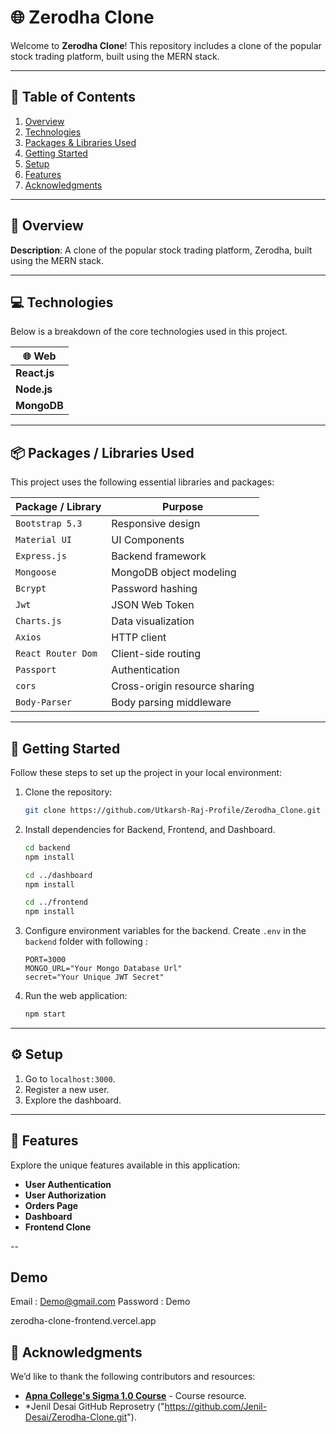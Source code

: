 # 🌐 Zerodha Clone

Welcome to **Zerodha Clone**! This repository includes a clone of the popular stock trading platform, built using the MERN stack.

---

## 📑 Table of Contents

1. [Overview](#-overview)
2. [Technologies](#-technologies)
3. [Packages & Libraries Used](#-packages--libraries-used)
4. [Getting Started](#-getting-started)
5. [Setup](#-setup)
6. [Features](#-features)
8. [Acknowledgments](#-acknowledgments)

---

## 🌟 Overview

**Description**: A clone of the popular stock trading platform, Zerodha, built using the MERN stack.

---

## 💻 Technologies

Below is a breakdown of the core technologies used in this project.

| 🌐 Web       |
| ------------ |
| **React.js** |
| **Node.js**  |
| **MongoDB**  |

---

## 📦 Packages / Libraries Used

This project uses the following essential libraries and packages:

| Package / Library  | Purpose                       |
| ------------------ | ----------------------------- |
| `Bootstrap 5.3`    | Responsive design             |
| `Material UI`      | UI Components                 |
| `Express.js`       | Backend framework             |
| `Mongoose`         | MongoDB object modeling       |
| `Bcrypt`           | Password hashing              |
| `Jwt`              | JSON Web Token                |
| `Charts.js`        | Data visualization            |
| `Axios`            | HTTP client                   |
| `React Router Dom` | Client-side routing           |
| `Passport`         | Authentication                |
| `cors`             | Cross-origin resource sharing |
| `Body-Parser`      | Body parsing middleware       |

---

## 🚀 Getting Started

Follow these steps to set up the project in your local environment:

1. Clone the repository:
   ```bash
   git clone https://github.com/Utkarsh-Raj-Profile/Zerodha_Clone.git
   ```
2. Install dependencies for Backend, Frontend, and Dashboard.

   ```bash
   cd backend
   npm install
   ```

   ```bash
   cd ../dashboard
   npm install
   ```

   ```bash
   cd ../frontend
   npm install
   ```

3. Configure environment variables for the backend. Create `.env` in the `backend` folder with following :
   ```env
   PORT=3000
   MONGO_URL="Your Mongo Database Url"
   secret="Your Unique JWT Secret"
   ```
4. Run the web application:
   ```bash
   npm start
   ```

---

## ⚙️ Setup

1. Go to `localhost:3000`.
2. Register a new user.
3. Explore the dashboard.

---

## 🎯 Features

Explore the unique features available in this application:

- **User Authentication**
- **User Authorization**
- **Orders Page**
- **Dashboard**
- **Frontend Clone**

--

## Demo 

Email : Demo@gmail.com
Password : Demo

zerodha-clone-frontend.vercel.app
## 🙏 Acknowledgments

We’d like to thank the following contributors and resources:

- **[Apna College's Sigma 1.0 Course](https://www.apnacollege.in/)** - Course resource.
- *Jenil Desai GitHub Reprosetry ("https://github.com/Jenil-Desai/Zerodha-Clone.git").
